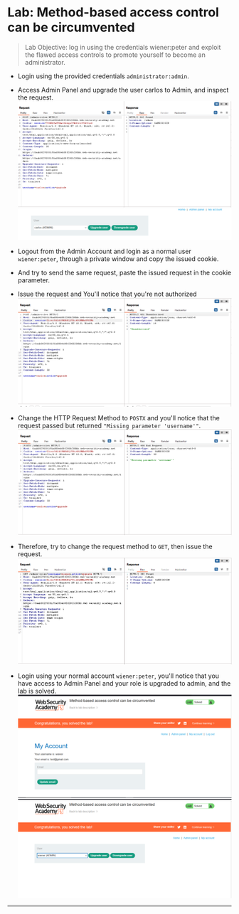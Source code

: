 # Lab: Method-based access control can be circumvented

> Lab Objective: log in using the credentials wiener:peter and exploit the flawed access controls to promote yourself to become an administrator.

- Login using the provided credentials `administrator:admin`.

- Access Admin Panel and upgrade the user carlos to Admin, and inspect the request.
  ![1st screenshot](./attachments/1.png)
  ![2nd screenshot](./attachments/2.png)

- Logout from the Admin Account and login as a normal user `wiener:peter`, through a private window and copy the issued cookie.

- And try to send the same request, paste the issued request in the cookie parameter.

- Issue the request and You'll notice that you're not authorized
  ![3rd screenshot](./attachments/3.png)

- Change the HTTP Request Method to `POSTX` and you'll notice that the request passed but returned `"Missing parameter 'username'"`.
  ![4th screenshot](./attachments/4.png)

- Therefore, try to change the request method to `GET`, then issue the request.
  ![5th screenshot](./attachments/5.png)

- Login using your normal account `wiener:peter`, you'll notice that you have access to Admin Panel and your role is upgraded to admin, and the lab is solved.
  ![6th screenshot](./attachments/6.png)
  ![7th screenshot](./attachments/7.png)

---
